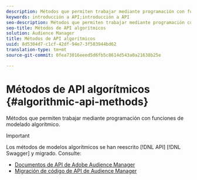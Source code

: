 ```yaml
---
description: Métodos que permiten trabajar mediante programación con funciones de modelado algorítmico.
keywords: introducción a API;introducción a API
seo-description: Métodos que permiten trabajar mediante programación con funciones de modelado algorítmico.
seo-title: Métodos de API algorítmicos
solution: Audience Manager
title: Métodos de API algorítmicos
uuid: 8d5304d7-c1cf-42df-94e7-3f583944bd62
translation-type: tm+mt
source-git-commit: 0fea73016eeed5d6fb5c8614d543a0a21638b25e

---
```



# Métodos de API algorítmicos {#algorithmic-api-methods}

Métodos que permiten trabajar mediante programación con funciones de modelado algorítmico.

>[!IMPORTANT]
>
>Los métodos de modelos algorítmicos se han reescrito [!DNL API] [!DNL Swagger] y migrado. Consulte:
>
>* [Documentos de API de Adobe Audience Manager](https://bank.demdex.com/portal/swagger/index.html)
>* [Migración de código de API de Audience Manager](../../api/api-swagger-migration.md)